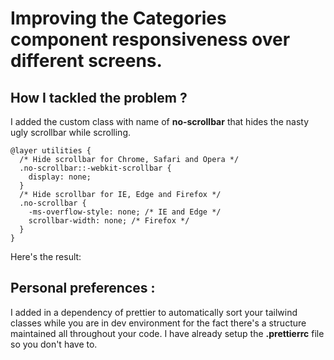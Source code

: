 # Improving the Categories component responsiveness over different screens.

## How I tackled the problem ?

I added the custom class with name of **no-scrollbar** that hides the nasty ugly scrollbar while scrolling.

```
@layer utilities {
  /* Hide scrollbar for Chrome, Safari and Opera */
  .no-scrollbar::-webkit-scrollbar {
    display: none;
  }
  /* Hide scrollbar for IE, Edge and Firefox */
  .no-scrollbar {
    -ms-overflow-style: none; /* IE and Edge */
    scrollbar-width: none; /* Firefox */
  }
}
```

Here's the result:

## Personal preferences :

I added in a dependency of prettier to automatically sort your tailwind classes while you are in dev environment for the fact there's a structure maintained all throughout your code. I have already setup the **.prettierrc** file so you don't have to.
